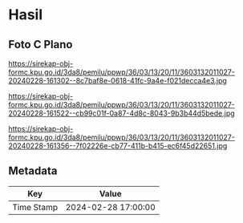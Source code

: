 # Hasil

## Foto C Plano

https://sirekap-obj-formc.kpu.go.id/3da8/pemilu/ppwp/36/03/13/20/11/3603132011027-20240228-161302--8c7baf8e-0618-41fc-9a4e-f021decca4e3.jpg

https://sirekap-obj-formc.kpu.go.id/3da8/pemilu/ppwp/36/03/13/20/11/3603132011027-20240228-161522--cb99c01f-0a87-4d8c-8043-9b3b44d5bede.jpg

https://sirekap-obj-formc.kpu.go.id/3da8/pemilu/ppwp/36/03/13/20/11/3603132011027-20240228-161356--7f02226e-cb77-411b-b415-ec6f45d22651.jpg


## Metadata

| Key        | Value               |
| ---------- | ------------------- |
| Time Stamp | 2024-02-28 17:00:00 |



